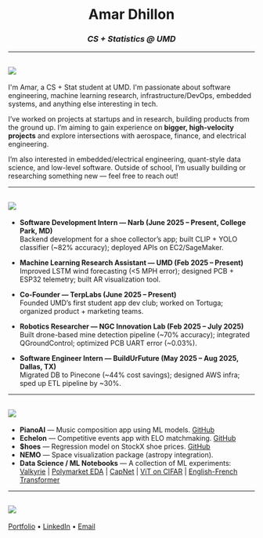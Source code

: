 <h1 align="center"><b>Amar Dhillon</b></h1>
<h3 align="center"><i>CS + Statistics @ UMD</i></h3>

---

## ![](https://img.shields.io/badge/About%20Me-3B82F6?style=flat-square)

I'm Amar, a CS + Stat student at UMD. I'm passionate about software engineering, machine learning research, infrastructure/DevOps, embedded systems, and anything else interesting in tech.  

I’ve worked on projects at startups and in research, building products from the ground up. I’m aiming to gain experience on **bigger, high-velocity projects** and explore intersections with aerospace, finance, and electrical engineering.  

I’m also interested in embedded/electrical engineering, quant-style data science, and low-level software. Outside of school, I’m usually building or researching something new — feel free to reach out!

---

## ![](https://img.shields.io/badge/Experience-2563EB?style=flat-square)

- **Software Development Intern — Narb (June 2025 – Present, College Park, MD)**  
  Backend development for a shoe collector’s app; built CLIP + YOLO classifier (~82% accuracy); deployed APIs on EC2/SageMaker.  

- **Machine Learning Research Assistant — UMD (Feb 2025 – Present)**  
  Improved LSTM wind forecasting (<5 MPH error); designed PCB + ESP32 telemetry; built AR visualization tool.  

- **Co-Founder — TerpLabs (June 2025 – Present)**  
  Founded UMD’s first student app dev club; worked on Tortuga; organized product + marketing teams.  

- **Robotics Researcher — NGC Innovation Lab (Feb 2025 – July 2025)**  
  Built drone-based mine detection pipeline (~70% accuracy); integrated QGroundControl; optimized PCB UART error (~0.03%).  

- **Software Engineer Intern — BuildUrFuture (May 2025 – Aug 2025, Dallas, TX)**  
  Migrated DB to Pinecone (~44% cost savings); designed AWS infra; sped up ETL pipeline by ~30%.  

---

## ![](https://img.shields.io/badge/Projects-1E40AF?style=flat-square)

- **PianoAI** — Music composition app using ML models. [GitHub](https://github.com/AmarDhillon05/PianoAi-v2)  
- **Echelon** — Competitive events app with ELO matchmaking. [GitHub](https://github.com/AmarDhillon05/echelon)  
- **$hoes** — Regression model on StockX shoe prices. [GitHub](https://github.com/AmarDhillon05/Shoes)  
- **NEMO** — Space visualization package (astropy integration).  
- **Data Science / ML Notebooks** — A collection of ML experiments:  
  [Valkyrie](https://github.com/AmarDhillon05/Valkyrie-Assessment) | 
  [Polymarket EDA](https://github.com/AmarDhillon05/Sif-EDA) | 
  [CapNet](https://github.com/AmarDhillon05/CapNet) | 
  [ViT on CIFAR](https://github.com/AmarDhillon05/Vision-transformer-on-CIFAR-100) | 
  [English-French Transformer](https://github.com/AmarDhillon05/English-to-French-transformer)  

---

## ![](https://img.shields.io/badge/Contact-0F172A?style=flat-square)

[Portfolio](https://site.adh05.com) • 
[LinkedIn](https://www.linkedin.com/in/amar-dhillon-917537261/) • 
[Email](mailto:adhillon053@gmail.com)
